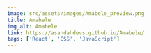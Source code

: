```yaml
---
image: src/assets/images/Amabele_preview.png
title: Amabele
img_alt: Amabele
link: https://asandahdevs.github.io/Amabele/
tags: ['React', 'CSS', 'JavaScript']
---
```

